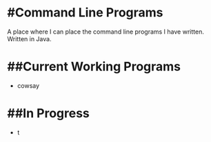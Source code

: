 #Command Line Programs
======

A place where I can place the command line programs I have written.
Written in Java.

##Current Working Programs
======
* cowsay

##In Progress
======
* t
